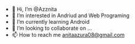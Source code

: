 - 👋 Hi, I’m @Azznita
- 👀 I’m interested in Andriud and Web Programing
- 🌱 I’m currently learning Android
- 💞️ I’m looking to collaborate on ...
- 📫 How to reach me anitaazura08@gmail.com

<!---
Azznita/Azznita is a ✨ special ✨ repository because its `README.md` (this file) appears on your GitHub profile.
You can click the Preview link to take a look at your changes.
--->
